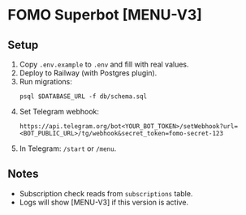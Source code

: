 # FOMO Superbot [MENU-V3]

## Setup
1. Copy `.env.example` to `.env` and fill with real values.
2. Deploy to Railway (with Postgres plugin).
3. Run migrations:
   ```
   psql $DATABASE_URL -f db/schema.sql
   ```
4. Set Telegram webhook:
   ```
   https://api.telegram.org/bot<YOUR_BOT_TOKEN>/setWebhook?url=<BOT_PUBLIC_URL>/tg/webhook&secret_token=fomo-secret-123
   ```
5. In Telegram: `/start` or `/menu`.

## Notes
- Subscription check reads from `subscriptions` table.
- Logs will show [MENU-V3] if this version is active.
